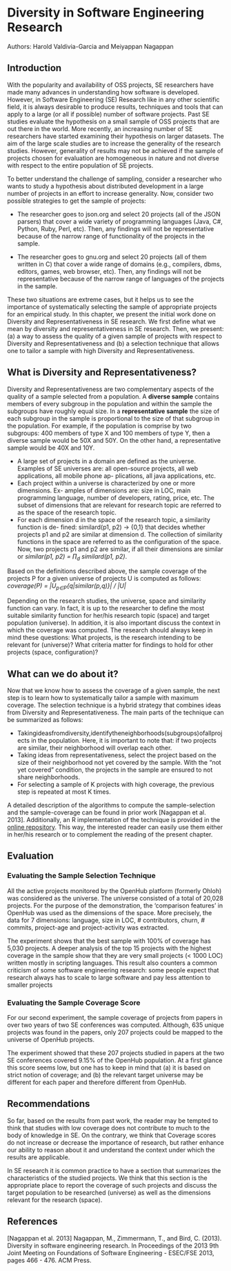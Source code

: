 # Diversity in Software Engineering Research

Authors: Harold Valdivia-Garcia and Meiyappan Nagappan

## Introduction

With the popularity and availability of OSS projects, SE researchers have made many advances in understanding how software is developed. However, in Software Engineering (SE) Research like in any other scientific field, it is always desirable to produce results, techniques and tools that can apply to a large (or all if possible) number of software projects. Past SE studies evaluate the hypothesis on a small sample of OSS projects that are out there in the world. More recently, an increasing number of SE researchers have started examining their hypothesis on larger datasets. The aim of the large scale studies are to increase the generality of the research studies. However, generality of results may not be achieved if the sample of projects chosen for evaluation are homogeneous in nature and not diverse with respect to the entire population of SE projects.

To better understand the challenge of sampling, consider a researcher who wants to study a hypothesis about distributed development in a large number of projects in an effort to increase generality. Now, consider two possible strategies to get the sample of projects:

* The researcher goes to json.org and select 20 projects (all of the JSON parsers) that cover a wide variety of programming languages (Java, C#, Python, Ruby, Perl, etc). Then, any findings will not be representative because of the narrow range of functionality of the projects in the sample.

* The researcher goes to gnu.org and select 20 projects (all of them written in C) that cover a wide range of domains (e.g., compilers, dbms, editors, games, web browser, etc). Then, any findings will not be representative because of the narrow range of languages of the projects in the sample.

These two situations are extreme cases, but it helps us to see the importance of systematically selecting the sample of appropriate projects for an empirical study. In this chapter, we present the initial work done on Diversity and Representativeness in SE research. We first define what we mean by diversity and representativeness in SE research. Then, we present: (a) a way to assess the quality of a given sample of projects with respect to Diversity and Representativeness and (b) a selection technique that allows one to tailor a sample with high Diversity and Representativeness.

## What is Diversity and Representativeness?

Diversity and Representativeness are two complementary aspects of the quality of a sample selected from a population. A **diverse sample** contains members of every subgroup in the population and within the sample the subgroups have roughly equal size. In a **representative sample** the size of each subgroup in the sample is proportional to the size of that subgroup in the population. For example, if the population is comprise by two subgroups: 400 members of type X and 100 members of type Y, then a diverse sample would be 50X and 50Y. On the other hand, a representative sample would be 40X and 10Y.

* A large set of projects in a domain are defined as the universe. Examples of SE universes are: all open-source projects, all web applications, all mobile phone ap- plications, all java applications, etc.
* Each project within a universe is characterized by one or more dimensions. Ex- amples of dimensions are: size in LOC, main programming language, number of developers, rating, price, etc. The subset of dimensions that are relevant for research topic are referred to as the space of the research topic.
* For each dimension d in the space of the research topic, a similarity function is de- fined: similard(p1, p2) → {0,1} that decides whether projects p1 and p2 are similar at dimension d. The collection of similarity functions in the space are referred to as the configuration of the space. Now, two projects p1 and p2 are similar, if all their dimensions are similar or *similar(p1, p2) = ∏<sub>d</sub> similard(p1, p2)*.

Based on the definitions described above, the sample coverage of the projects P for a given universe of projects U is computed as follows:
*coverage(P) = |U<sub>p∈P</sub>{q|similar(p,q)}| / |U|*

Depending on the research studies, the universe, space and similarity function can vary. In fact, it is up to the researcher to define the most suitable similarity function for her/his research topic (space) and target population (universe). In addition, it is also important discuss the context in which the coverage was computed. The research should always keep in mind these questions: What projects, is the research intending to be relevant for (universe)? What criteria matter for findings to hold for other projects (space, configuration)?

## What can we do about it?

Now that we know how to assess the coverage of a given sample, the next step is to learn how to systematically tailor a sample with maximum coverage. The selection technique is a hybrid strategy that combines ideas from Diversity and Representativeness. The main parts of the technique can be summarized as follows:
* Takingideasfromdiversity,identifytheneighborhoods(subgroups)ofallprojects in the population. Here, it is important to note that: if two projects are similar, their neighborhood will overlap each other.
* Taking ideas from representativeness, select the project based on the size of their neighborhood not yet covered by the sample. With the “not yet covered” condition, the projects in the sample are ensured to not share neighborhoods.
* For selecting a sample of K projects with high coverage, the previous step is repeated at most K times.

A detailed description of the algorithms to compute the sample-selection and the sample-coverage can be found in prior work [Nagappan et al. 2013]. Additionally, an R implementation of the technique is provided in the [online repository](http://sailhome.cs.queensu.ca/replication/representativeness). This way, the interested reader can easily use them either in her/his research or to complement the reading of the present chapter.

## Evaluation

### Evaluating the Sample Selection Technique

All the active projects monitored by the OpenHub platform (formerly Ohloh) was considered as the universe. The universe consisted of a total of 20,028 projects. For the purpose of the demonstration, the ‘comparison features’ in OpenHub was used as the dimensions of the space. More precisely, the data for 7 dimensions: language, size in LOC, # contributors, churn, # commits, project-age and project-activity was extracted.

The experiment shows that the best sample with 100% of coverage has 5,030 projects. A deeper analysis of the top 15 projects with the highest coverage in the sample show that they are very small projects (< 1000 LOC) written mostly in scripting languages. This result also counters a common criticism of some software engineering research: some people expect that research always has to scale to large software and pay less attention to smaller projects

### Evaluating the Sample Coverage Score

For our second experiment, the sample coverage of projects from papers in over two years of two SE conferences was computed. Although, 635 unique projects was found in the papers, only 207 projects could be mapped to the universe of OpenHub projects.

The experiment showed that these 207 projects studied in papers at the two SE conferences covered 9.15% of the OpenHub population. At a first glance this score seems low, but one has to keep in mind that (a) it is based on strict notion of coverage; and (b) the relevant target universe may be different for each paper and therefore different from OpenHub.

## Recommendations

So far, based on the results from past work, the reader may be tempted to think that studies with low coverage does not contribute to much to the body of knowledge in SE. On the contrary, we think that Coverage scores do not increase or decrease the importance of research, but rather enhance our ability to reason about it and understand the context under which the results are applicable.

In SE research it is common practice to have a section that summarizes the characteristics of the studied projects. We think that this section is the appropriate place to report the coverage of such projects and discuss the target population to be researched (universe) as well as the dimensions relevant for the research (space).

## References
[Nagappan et al. 2013] Nagappan, M., Zimmermann, T., and Bird, C. (2013). Diversity in software engineering research. In Proceedings of the 2013 9th Joint Meeting on Foundations of Software Engineering - ESEC/FSE 2013, pages 466 - 476. ACM Press.
